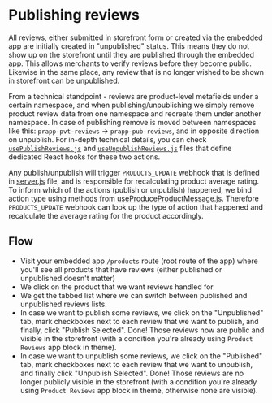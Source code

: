 # Publishing reviews

All reviews, either submitted in storefront form or created via the embedded app are initially created in "unpublished" status. This means they do not show up on the storefront until they are published through the embedded app. This allows merchants to verify reviews before they become public. Likewise in the same place, any review that is no longer wished to be shown in storefront can be unpublished.

From a technical standpoint - reviews are product-level metafields under a certain namespace, and when publishing/unpublishing we simply remove product review data from one namespace and recreate them under another namespace. In case of publishing remove is moved between namespaces like this: `prapp-pvt-reviews` -> `prapp-pub-reviews`, and in opposite direction on unpublish. For in-depth technical details, you can check [`usePublishReviews.js`](hooks/usePublishReviews.js) and [`useUnpublishReviews.js`](hooks/useUnpublishReviews.js) files that define dedicated React hooks for these two actions.

Any publish/unpublish will trigger `PRODUCTS_UPDATE` webhook that is defined in [server.js](server/server.js) file, and is responsible for recalculating product average rating. To inform which of the actions (publish or unpublish) happened, we bind action type using methods from [useProduceProductMessage.js](hooks/useProduceProductMessage.js). Therefore `PRODUCTS_UPDATE` webhook can look up the type of action that happened and recalculate the average rating for the product accordingly.

## Flow

-   Visit your embedded app `/products` route (root route of the app) where you'll see all products that have reviews (either published or unpublished doesn't matter)
-   We click on the product that we want reviews handled for
-   We get the tabbed list where we can switch between published and unpublished reviews lists.
-   In case we want to publish some reviews, we click on the "Unpublished" tab, mark checkboxes next to each review that we want to publish, and finally, click "Publish Selected". Done! Those reviews now are public and visible in the storefront (with a condition you're already using `Product Reviews` app block in theme).
-   In case we want to unpublish some reviews, we click on the "Published" tab, mark checkboxes next to each review that we want to unpublish, and finally click "Unpublish Selected". Done! Those reviews are no longer publicly visible in the storefront (with a condition you're already using `Product Reviews` app block in theme, otherwise none are visible).
